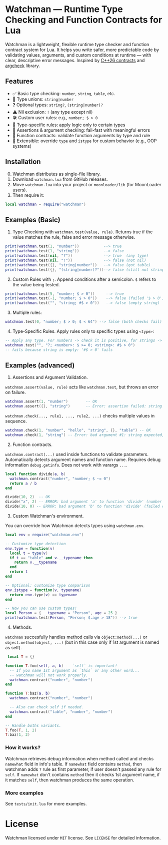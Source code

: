 # Watchman — Runtime Type Checking and Function Contracts for Lua
Watchman is a lightweight, flexible runtime type checker and function contract system for Lua. It helps you write safer, more predictable code by validating values, arguments, and custom conditions at runtime — with clear, descriptive error messages. Inspired by [C++26 contracts](https://en.cppreference.com/w/cpp/language/contracts.html) and [argcheck](https://github.com/torch/argcheck) library.

## Features
* ✅ Basic type checking: `number`, `string`, `table`, etc.
* 🔁 Type unions: `string|number`
* ❓ Optional types: `string?`, `(string|number)?`
* ⚠️ Nil exclusion: `!` (any type except nil)
* 🛠️ Custom user rules: e.g., `number; $ > 0`
* 🧩 Type-specific rules: apply logic only to certain types
* 📣 Assertions & argument checking: fail-fast with meaningful errors
* 🤖 Function contracts: validate function arguments by type and rule
* 🔧 Extensible: override `type` and `istype` for custom behavior (e.g., OOP systems)

##  Installation

0. Watchman distributes as single-file library.
1. Download `watchman.lua` from GitHub releases.
2. Move `watchman.lua` into your project or `moonloader/lib` (for MoonLoader users).
3. Then require it:
```lua
local watchman = require("watchman")
```

## Examples (Basic)
1. Type Checking with `watchman.test(value, rule)`. Returns true if the value matches the rule, false and error message otherwise.
```lua
print(watchman.test(1, "number"))           --> true
print(watchman.test(1, "string"))           --> false
print(watchman.test(nil, "?"))              --> true  (any type)
print(watchman.test(nil, "!"))              --> false (not nil)
print(watchman.test({}, "string|number"))   --> false (got table)
print(watchman.test({}, "(string|number)?"))--> false (still not string/number)
```
2. Custom Rules with `;`. Append conditions after a semicolon. `$` refers to the value being tested.
```lua
print(watchman.test(5, "number; $ > 0"))     --> true
print(watchman.test(-1, "number; $ > 0"))    --> false (failed '$ > 0')
print(watchman.test("", "string; #$ > 0"))   --> false (empty string)
```
3. Multiple rules:
```lua
watchman.test(0, "number; $ > 0; $ < 64") --> false (both checks fail)
```
4. Type-Specific Rules. Apply rules only to specific types using `<type>`:
```lua
-- Apply any type. For numbers -> check it is positive, for strings -> it is empty.
watchman.test("", "?; <number>: $ >= 0; <string>: #$ > 0")
-- fails because string is empty: '#$ > 0' fails
```

## Examples (advanced)
1. Assertions and Argument Validation.

`watchman.assert(value, rule)` acts like `watchman.test`, but throws an error on failure.

```lua
watchman.assert(1, "number")        -- OK
watchman.assert({}, "string")       -- Error: assertion failed: string expected, got table
```


`watchman.check(..., rule1, ..., rule2, ...)` checks multiple values in sequence.

```lua
watchman.check(1, "number", "hello", "string", {}, "table") -- OK
watchman.check(1, "string") -- Error: bad argument #1: string expected, got number
```

2. Function contracts.

`watchman.contract(...)` used inside functions to validate
parameters. Automatically detects argument names and function name. Requires debug information `debug.getinfo`. Does not work with varargs `...`.

```lua
local function divide(a, b)
  watchman.contract("number", "number; $ ~= 0")
  return a / b
end

divide(10, 2)  -- OK
divide("x", 2) -- ERROR: bad argument 'a' to function 'divide' (number expected, got string)
divide(10, 0) -- ERROR: bad argument 'b' to function 'divide' (failed check 'b ~= 0')
```

3. Custom Watchman's environment.

You can override how Watchman detects types using `watchman.env`.

```lua
local env = require("watchman.env")

-- Customize type detection
env.type = function(v)
  local t = type(v)
  if t == "table" and v.__typename then
    return v.__typename
  end
  return t
end

-- Optional: customize type comparison
env.istype = function(v, typename)
  return env.type(v) == typename
end

-- Now you can use custom types!
local Person = { __typename = "Person", age = 25 }
print(watchman.test(Person, "Person; $.age > 18")) --> true
```

4. Methods.

`watchman` succesfully handles method calls via `object:method(...)` or `object.method(object, ...)` (but in this case only if 1st argument is named as self).

```lua
 local T = {}

function T.foo(self, a, b) -- `self` is important!
  -- If you name 1st argument as `this` or any other word...
  -- watchman will not work properly.
  watchman.contract("number", "number")
end

function T:baz(a, b)
  watchman.contract("number", "number")

  -- Also can check self if needed.
  watchman.contract("table", "number", "number")
end

-- Handle boths variants.
T.foo(T, 1, 2)
T:baz(1, 2)
```

### How it works?
Watchman retrieves debug information when method called and checks `namewhat` field in info's table. If `namewhat` field contains `method`, then watchman adds `?` rule as first parameter, if user doesn't passed any rule for `self`. If `namewhat` don't contains `method` then it checks 1st argument name, if it matches `self`, then watchman produces the same operation.

### More examples

See `tests/init.lua` for more examples.

# License

Watchman licensed under `MIT` license. See `LICENSE` for detailed information.
